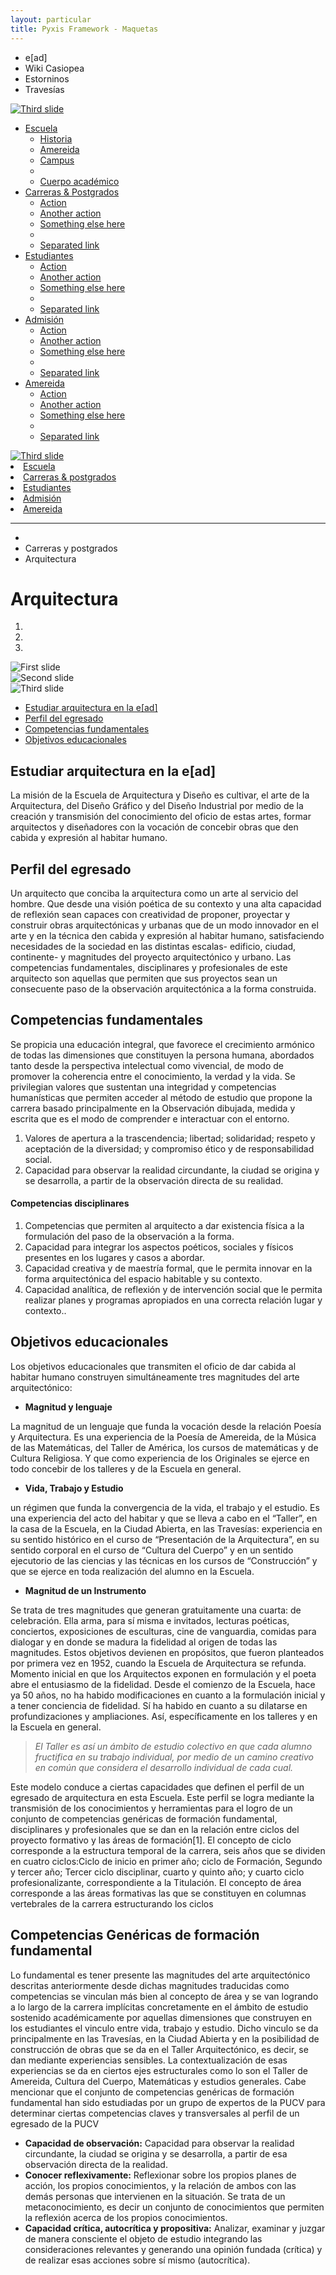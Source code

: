 ```yaml
---
layout: particular
title: Pyxis Framework - Maquetas
---
```


<!-- Metabarra -->
<div id='meta-barra'>
	<div class='pag sin-relleno'>
    <ul class='sin-relleno'>
        <li class='en-linea'><a class='xs rojo sans relleno-der'>e[ad]</a></li>
        <li class='en-linea'><a class='xs blanco sans relleno-der'>Wiki Casiopea</a></li>
        <li class='en-linea'><a class='xs blanco sans relleno-der'>Estorninos</a></li>
        <li class='en-linea'><a class='xs blanco sans relleno-der'>Travesías</a></li>
    </ul>
	</div>
</div>

<!-- Menú dropdown -->
<div class="oculto-xs">
  <div class='pag'>
  <a href='{{ site.baseurl }}/maquetas/home'>
  <img class='ancho-lg' alt="Third slide" src="{{ site.baseurl }}/img/logo-ead-pucv.png">
  </a>
      <ul class="nav nav-pills ">
        <li class="dropdown">
          <a href="#" data-toggle="dropdown" role="button" id="drop4" class="dropdown-toggle negro">Escuela<b class="caret"></b></a>
              <ul aria-labelledby="drop4" role="menu" class="dropdown-menu" id="menu1">
                <li role="presentation"><a href="#" tabindex="-1" role="menuitem">Historia</a></li>
                <li role="presentation"><a href="#" tabindex="-1" role="menuitem">Amereida</a></li>
                <li role="presentation"><a href="#" tabindex="-1" role="menuitem">Campus</a></li>
                <li class="divider" role="presentation"></li>
                <li role="presentation"><a href="#" tabindex="-1" role="menuitem">Cuerpo académico</a></li>
              </ul>
        </li>
        <li class="dropdown">
          <a href="#" data-toggle="dropdown" role="button" id="drop5" class="dropdown-toggle negro">Carreras & Postgrados<b class="caret"></b></a>
              <ul aria-labelledby="drop5" role="menu" class="dropdown-menu" id="menu2">
                <li role="presentation"><a href="#" tabindex="-1" role="menuitem">Action</a></li>
                <li role="presentation"><a href="#" tabindex="-1" role="menuitem">Another action</a></li>
                <li role="presentation"><a href="#" tabindex="-1" role="menuitem">Something else here</a></li>
                <li class="divider" role="presentation"></li>
                <li role="presentation"><a href="#" tabindex="-1" role="menuitem">Separated link</a></li>
              </ul>
        </li>
        <li class="dropdown">
          <a href="#" data-toggle="dropdown" role="button" id="drop5" class="dropdown-toggle negro">Estudiantes<b class="caret"></b></a>
              <ul aria-labelledby="drop5" role="menu" class="dropdown-menu" id="menu3">
                <li role="presentation"><a href="#" tabindex="-1" role="menuitem">Action</a></li>
                <li role="presentation"><a href="#" tabindex="-1" role="menuitem">Another action</a></li>
                <li role="presentation"><a href="#" tabindex="-1" role="menuitem">Something else here</a></li>
                <li class="divider" role="presentation"></li>
                <li role="presentation"><a href="#" tabindex="-1" role="menuitem">Separated link</a></li>
              </ul>
        </li>
        <li class="dropdown">
          <a href="#" data-toggle="dropdown" role="button" id="drop5" class="dropdown-toggle negro">Admisión<b class="caret"></b></a>
              <ul aria-labelledby="drop5" role="menu" class="dropdown-menu" id="menu3">
                <li role="presentation"><a href="#" tabindex="-1" role="menuitem">Action</a></li>
                <li role="presentation"><a href="#" tabindex="-1" role="menuitem">Another action</a></li>
                <li role="presentation"><a href="#" tabindex="-1" role="menuitem">Something else here</a></li>
                <li class="divider" role="presentation"></li>
                <li role="presentation"><a href="#" tabindex="-1" role="menuitem">Separated link</a></li>
              </ul>
        </li>
        <li class="dropdown">
          <a href="#" data-toggle="dropdown" role="button" id="drop5" class="dropdown-toggle negro">Amereida<b class="caret"></b></a>
              <ul aria-labelledby="drop5" role="menu" class="dropdown-menu" id="menu3">
                <li role="presentation"><a href="#" tabindex="-1" role="menuitem">Action</a></li>
                <li role="presentation"><a href="#" tabindex="-1" role="menuitem">Another action</a></li>
                <li role="presentation"><a href="#" tabindex="-1" role="menuitem">Something else here</a></li>
                <li class="divider" role="presentation"></li>
                <li role="presentation"><a href="#" tabindex="-1" role="menuitem">Separated link</a></li>
              </ul>
        </li>
      </ul>
  </div>
</div>

<!-- Menú responsivo -->
<div class="oculto-lg oculto-md oculto-sm">
  <div class='pag menu-movil'>
    <a href='{{ site.baseurl }}/'>
      <img class='ancho-lg' alt="Third slide" src="{{ site.baseurl }}/img/logo-ead-pucv.png">
    </a>
    <a href="#menu" class="menu-link derecha"><i class="icn icn-menu"></i> </a>
    </div>
  <nav id="menu" class='lista-sin-estilo' role="navigation">
    <li class='margen-sup'><a class='sans' href='{{ site.baseurl }}/pags/tipografia'>Escuela</a></li>
    <li><a class='sans' href='{{ site.baseurl }}/pags/grilla'>Carreras & postgrados</a></li>
    <li><a class='sans' href='{{ site.baseurl }}/pags/interaccion'>Estudiantes</a></li>
    <li><a class='sans' href='{{ site.baseurl }}/pags/color'>Admisión</a></li>
    <li><a class='sans' href='{{ site.baseurl }}/pags/iconografia'>Amereida</a></li>
  </nav>
</div>
<!-- hr -->
<hr class='sin-margen'>

<!-- Breadcrumbs -->
<div class='pag sin-relleno'>
<ul class='sin-relleno margen-sup-sm margen-inf-xs' id="breadcrumb">
    <li><a><i class='icn icn-hogar'></i></a></li>
    <li><a>Carreras y postgrados</a></li>
    <li><a>Arquitectura</a></li>
</ul>
</div>

<!-- Títutlo -->
<div class='pag sin-relleno'>
<h1>Arquitectura</h1>
</div>

<!-- Carrousel -->
<div data-ride="carousel" class="carousel slide" id="carousel-example-generic">
  <ol class="carousel-indicators">
    <li data-slide-to="0" data-target="#carousel-example-generic" class="active"></li>
    <li data-slide-to="1" data-target="#carousel-example-generic"></li>
    <li data-slide-to="2" data-target="#carousel-example-generic"></li>
  </ol>
  <div class="carousel-inner car-sm">
    <div class="item imagen-carousel">
      <img class='altura-maxima' alt="First slide" src="{{ site.baseurl }}/img/manto-6.jpg">
    </div>
    <div class="item active">
      <img alt="Second slide" src="{{ site.baseurl }}/img/torneo2.jpg">
    </div>
    <div class="item">
      <img alt="Third slide" src="{{ site.baseurl }}/img/manto4.jpg">
    </div>
  </div>
  <a data-slide="prev" href="#carousel-example-generic" class="left carousel-control">
    <span class="icn icn-navizquierda"></span>
  </a>
  <a data-slide="next" href="#carousel-example-generic" class="right carousel-control">
    <span class="icn icn-nav"></span>
  </a>
</div>

<!-- Contenido escrito -->
<div class='pag'>
  <div class='fila'>
    <!-- Primera columna -->
    <div class='col-md-4 oculto-sm oculto-xs'>
        <!-- Sticky de anclas -->
        <div id='ead-sticky'>
          <ul class='sin-relleno texto-derecha'>
              <li class="sin-estilo relleno-inf-xs"><a class='sans pizarra' href='#'>Estudiar arquitectura en la e[ad]</a></li>
              <li class="sin-estilo relleno-inf-xs"><a class='sans pizarra' href='#'>Perfil del egresado</a></li>
              <li class="sin-estilo relleno-inf-xs"><a class='sans pizarra' href='#'>Competencias fundamentales</a></li>
              <li class="sin-estilo relleno-inf-xs"><a class='sans pizarra' href='#'>Objetivos educacionales</a></li>
          </ul>
        </div>
    </div>
    <!-- Segunda columna -->
    <div class='col-md-8 col-sm-12'>
        <h2 class='rojo xs'>Estudiar arquitectura en la e[ad]</h2>
        <p>La misión de la Escuela de Arquitectura y Diseño es cultivar, el arte de la Arquitectura, del Diseño Gráfico y del Diseño Industrial por medio de la creación y transmisión del conocimiento del oficio de estas artes, formar arquitectos y diseñadores con la vocación de concebir obras que den cabida y expresión al habitar humano.</p>
        <h2 class='rojo xs'>Perfil del egresado</h2>
        <p>Un arquitecto que conciba la arquitectura como un arte al servicio del hombre. Que desde una visión poética de su contexto y una alta capacidad de reflexión sean capaces con creatividad de proponer, proyectar y construir obras arquitectónicas y urbanas que de un modo innovador en el arte y en la técnica den cabida y expresión al habitar humano, satisfaciendo necesidades de la sociedad en las distintas escalas- edificio, ciudad, continente- y magnitudes del proyecto arquitectónico y urbano.
        Las competencias fundamentales, disciplinares y profesionales de este arquitecto son aquellas que permiten que sus proyectos sean un consecuente paso de la observación arquitectónica a la forma construida.</p>
        <h2 class='rojo xs'>Competencias fundamentales</h2>
        <p>Se propicia una educación integral, que favorece el crecimiento armónico de todas las dimensiones que constituyen la persona humana, abordados tanto desde la perspectiva intelectual como vivencial, de modo de promover la coherencia entre el conocimiento, la verdad y la vida. Se privilegian valores que sustentan una integridad y competencias humanísticas que permiten acceder al método de estudio que propone la carrera basado principalmente en la Observación dibujada, medida y escrita que es el modo de comprender e interactuar con el entorno.</p>
        <ol class='margen-inf'>
            <li  class='sans'>Valores de apertura a la trascendencia; libertad; solidaridad; respeto y aceptación de la diversidad; y compromiso ético y de responsabilidad social.</li>
            <li  class='sans'>Capacidad para observar la realidad circundante, la ciudad se origina y se desarrolla, a partir de la observación directa de su realidad.</li>
        </ol>
        <h4 class='rojo xs margen-inf'>Competencias disciplinares</h4>
        <ol class='margen-inf'>
            <li class='sans'>Competencias que permiten al arquitecto a dar existencia física a la formulación del paso de la observación a la forma.</li>
            <li class='sans'>Capacidad para integrar los aspectos poéticos, sociales y físicos presentes en los lugares y casos a abordar.</li>
            <li class='sans'>Capacidad creativa y de maestría formal, que le permita innovar en la forma arquitectónica del espacio habitable y su contexto.</li>
            <li class='sans'>Capacidad analítica, de reflexión y de intervención social que le permita realizar planes y programas apropiados en una correcta relación lugar y contexto..</li>
        </ol>
        <h2 class='rojo xs margen-inf'>Objetivos educacionales</h2>
        <p>Los objetivos educacionales que transmiten el oficio de dar cabida al habitar humano construyen simultáneamente tres magnitudes del arte arquitectónico:</p>
        <ul class='margen-inf'>
            <li class='sans'><b>Magnitud y lenguaje</b></li>
        </ul>
        <p>La magnitud de un lenguaje que funda la vocación desde la relación Poesía y Arquitectura. Es una experiencia de la Poesía de Amereida, de la Música de las Matemáticas, del Taller de América, los cursos de matemáticas y de Cultura Religiosa. Y que como experiencia de los Originales se ejerce en todo concebir de los talleres y de la Escuela en general.</p>
        <ul class='margen-inf'>
            <li class='sans'><b>Vida, Trabajo y Estudio</b></li>
        </ul>
        <p> un régimen que funda la convergencia de la vida, el trabajo y el estudio. Es una experiencia del acto del habitar y que se lleva a cabo en el “Taller”, en la casa de la Escuela, en la Ciudad Abierta, en las Travesías: experiencia en su sentido histórico en el curso de “Presentación de la Arquitectura”, en su sentido corporal en el curso de “Cultura del Cuerpo” y en un sentido ejecutorio de las ciencias y las técnicas en los cursos de “Construcción” y que se ejerce en toda realización del alumno en la Escuela.</p>
        <ul class='margen-inf'>
            <li class='sans'><b>Magnitud de un Instrumento</b></li>
        </ul>
        <p>Se trata de tres magnitudes que generan gratuitamente una cuarta: de celebración. Ella arma, para sí misma e invitados, lecturas poéticas, conciertos, exposiciones de esculturas, cine de vanguardia, comidas para dialogar y en donde se madura la fidelidad al origen de todas las magnitudes. Estos objetivos devienen en propósitos, que fueron planteados por primera vez en 1952, cuando la Escuela de Arquitectura se refunda. Momento inicial en que los Arquitectos exponen en formulación y el poeta abre el entusiasmo de la fidelidad. Desde el comienzo de la Escuela, hace ya 50 años, no ha habido modificaciones en cuanto a la formulación inicial y a tener conciencia de fidelidad. Sí ha habido en cuanto a su dilatarse en profundizaciones y ampliaciones. Así, específicamente en los talleres y en la Escuela en general.</p>
        <blockquote><i>El Taller es así un ámbito de estudio colectivo en que cada alumno fructifica en su trabajo individual, por medio de un camino creativo en común que considera el desarrollo individual de cada cual.</i></blockquote>
        <p>Este modelo conduce a ciertas capacidades que definen el perfil de un egresado de arquitectura en esta Escuela. Este perfil se logra mediante la transmisión de los conocimientos y herramientas para el logro de un conjunto de competencias genéricas de formación fundamental, disciplinares y profesionales que se dan en la relación entre ciclos del proyecto formativo y las áreas de formación[1]. El concepto de ciclo corresponde a la estructura temporal de la carrera, seis años que se dividen en cuatro ciclos:Ciclo de inicio en primer año; ciclo de Formación, Segundo y tercer año; Tercer ciclo disciplinar,  cuarto y quinto año; y cuarto ciclo profesionalizante, correspondiente a la Titulación. El concepto de área corresponde a las áreas formativas las que se constituyen en columnas vertebrales de la carrera estructurando los ciclos</p>
        <h2 class='rojo xs'>Competencias Genéricas de formación fundamental</h2>
        <p>Lo fundamental es tener presente las magnitudes del arte arquitectónico descritas anteriormente desde dichas magnitudes traducidas como competencias se vinculan más bien al concepto de área y se van logrando a lo largo de la carrera implícitas concretamente en el ámbito de estudio sostenido académicamente por aquellas dimensiones que construyen en los estudiantes el vinculo entre vida, trabajo y estudio. Dicho vinculo se da principalmente en las Travesías, en la Ciudad Abierta y en la posibilidad de construcción de obras que se da en el Taller Arquitectónico, es decir, se dan mediante experiencias sensibles. La contextualización de esas experiencias se da en ciertos ejes estructurales como lo son el Taller de Amereida, Cultura del Cuerpo, Matemáticas y estudios generales. Cabe mencionar que el conjunto de competencias genéricas de formación fundamental han sido estudiadas por un grupo de expertos de la PUCV para determinar ciertas competencias claves y transversales al perfil de un egresado de la PUCV</p>
        <ul class='margen-inf'>
            <li class='sans'><b>Capacidad de observación:</b> Capacidad para observar la realidad circundante, la ciudad se origina y se desarrolla, a partir de esa observación directa de la realidad.</li>
            <li class='sans'><b>Conocer reflexivamente:</b> Reflexionar sobre los propios planes de acción, los propios conocimientos, y la relación de ambos con las demás personas que intervienen en la situación. Se trata de un metaconocimiento, es decir un conjunto de conocimientos que permiten la reflexión acerca de los propios conocimientos.</li>
            <li class='sans'><b>Capacidad crítica, autocrítica y propositiva:</b> Analizar, examinar y juzgar de manera consciente el objeto de estudio integrando las consideraciones relevantes y generando una opinión fundada (crítica) y de realizar esas acciones sobre sí mismo (autocrítica).</li>
        </ul>
    </div> <!-- fin de segunda columna -->
  </div> <!-- fin de segunda fila -->
</div> <!-- fin de pag -->